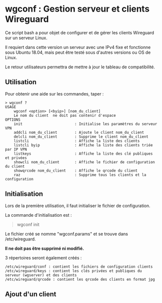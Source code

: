 # wgconf : Gestion serveur et clients Wireguard

Ce script bash a pour objet de configurer et de gérer les clients Wireguard sur un serveur Linux.

Il requiert dans cette version un serveur avec une IPv4 fixe et fonctionne sous Ubuntu 18.04, mais peut être testé sous d'autres versions ou OS de Linux.

Le retour utilisateurs permettra de mettre à jour le tableau de compatibilité.

## Utilisation
Pour obtenir une aide sur les commandes, taper :

```
> wgconf ?
USAGE
    wgconf <option> [<byip>] [nom_du_client]
    Le nom du client  ne doit pas contenir d'espace
OPTIONS
    init                        : Initialise les paramètres du serveur VPN
    addcli nom_du_client        : Ajoute le client nom_du_client
    delcli nom_du_client        : Supprime le client nom_du_client
    listcli                     : Affiche la liste des clients
    listcli byip                : Affiche la liste des clients triée par IP VPN
    listkeys                    : Affiche la liste des clé publiques et privées
    showcli nom_du_client       : Affiche le fichier de configuration du client
    showqrcode nom_du_client    : Affiche le qrcode du client
    raz                         : Supprime tous les clients et la configuration
```
## Initialisation
Lors de la première utilisation, il faut initialiser le fichier de configuration.

La commande d'initialisation est : 
> wgconf init

Le fichier créé se nomme "wgconf.params" et se trouve dans /etc/wireguard.

**Il ne doit pas être supprimé ni modifié.**

3 répertoires seront également créés :
```
/etc/wireguard/conf : contient les fichiers de configuration clients
/etc/wireguard/keys : contient les clés privées et publiques du serveur (wgserver) et des clients
/etc/wireguard/qrcode : contient les qrcode des clients en format jpg
```
## Ajout d'un client
